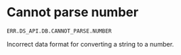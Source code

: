 # Cannot parse number

`ERR.DS_API.DB.CANNOT_PARSE.NUMBER`

Incorrect data format for converting a string to a number.

